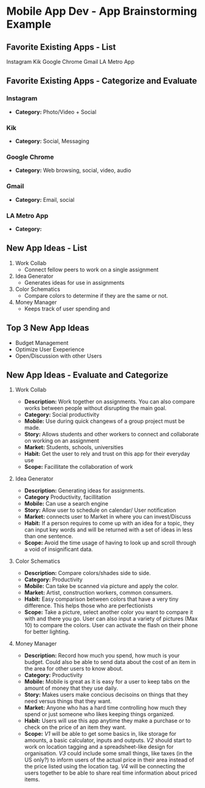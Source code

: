 Mobile App Dev - App Brainstorming Example
===

## Favorite Existing Apps - List
Instagram
Kik
Google Chrome
Gmail
LA Metro App


## Favorite Existing Apps - Categorize and Evaluate

### Instagram
- **Category:** Photo/Video + Social

### Kik
- **Category:** Social, Messaging

### Google Chrome
- **Category:** Web browsing, social, video, audio

### Gmail
- **Category:** Email, social

### LA Metro App
- **Category:** 

## New App Ideas - List
1. Work Collab
    - Connect fellow peers to work on a single assignment
2. Idea Generator
    - Generates ideas for use in assignments
3. Color Schematics
    - Compare colors to determine if they are the same or not.
4. Money Manager
    - Keeps track of user spending and 

## Top 3 New App Ideas
 - Budget Management 
 - Optimize User Exeperience
 - Open/Discussion with other Users


## New App Ideas - Evaluate and Categorize
1. Work Collab
    - **Description:** Work together on assignments. You can also compare works between people without disrupting the main goal.
    - **Category:** Social productivity
    - **Mobile:** Use during quick changews of a group project must be made.
    - **Story:** Allows students and other workers to connect and collaborate on working on an assignment 
    - **Market:** Students, schools, universities
    - **Habit:** Get the user to rely and trust on this app for their everyday use
    - **Scope:** Facillitate the collaboration of work

2. Idea Generator
    - **Description:** Generating ideas for assignments.
    - **Category** Productivity, facillitation
    - **Mobile:** Can use a search engine
    - **Story:** Allow user to schedule on calendar/ User notification
    - **Market:** connects user to Market in where you can   invest/Discuss
    - **Habit:** If a person requires to come up with an idea for a topic, they can input key words and will be returned with a set of ideas in less than one sentence.
    - **Scope:** Avoid the time usage of having to look up and scroll through a void of insignificant data.

3. Color Schematics
    - **Description:** Compare colors/shades side to side.
    - **Category:** Productivity
    - **Mobile:** Can take be scanned via picture and apply the color.
    - **Market:** Artist, construction workers, common consumers.
    - **Habit:** Easy comparison between colors that have a very tiny difference. This helps those who are perfectionists
    - **Scope:** Take a picture, select another color you want to compare it with and there you go. User can also input a variety of pictures (Max 10) to compare the colors. User can activate the flash on their phone for better lighting.

4. Money Manager
    - **Description:** Record how much you spend, how much is your budget. Could also be able to send data about the cost of an item in the area for other users to know about.
    - **Category:** Productivity
    - **Mobile:** Mobile is great as it is easy for a user to keep tabs on the amount of money that they use daily.
    - **Story:** Makes users make concious decisoins on things that they need versus things that they want. 
    - **Market:** Anyone who has a hard time controlling how much they spend or just someone who likes keeping things organized.
    - **Habit:** Users will use this app anytime they make a purchase or to check on the price of an item they want.
    - **Scope:** *V1* will be able to get some basics in, like storage for amounts, a basic calculator, inputs and outputs. *V2* should start to work on location tagging and a spreadsheet-like design for organisation. *V3* could include some small things, like taxes (in the US only?) to inform users of the actual price in their area instead of the price listed using the location tag. *V4* will be connecting the users together to be able to share real time information about priced items.
